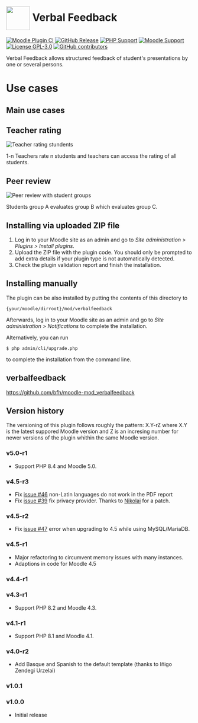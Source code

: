 # <img alt="" src="https://raw.githubusercontent.com/bfh/moodle-mod_verbalfeedback/main/pix/monologo.svg" width="64" style="max-width: 64px; vertical-align: middle;"> Verbal Feedback
[![Moodle Plugin CI](https://github.com/bfh/moodle-mod_verbalfeedback/actions/workflows/moodle-plugin-ci.yml/badge.svg?branch=main)](https://github.com/bfh/moodle-mod_verbalfeedback/actions/workflows/moodle-plugin-ci.yml)
[![GitHub
Release](https://img.shields.io/github/release/bfh/moodle-mod_verbalfeedback.svg)](https://github.com/bfh/moodle-mod_verbalfeedback/releases)
[![PHP Support](https://img.shields.io/badge/php-7.4--8.4-blue)](https://github.com/bfh/moodle-mod_verbalfeedback/actions)
[![Moodle Support](https://img.shields.io/badge/Moodle-4.1--5.0-orange)](https://github.com/bfh/moodle-mod_verbalfeedback/actions)
[![License GPL-3.0](https://img.shields.io/github/license/bfh/moodle-mod_verbalfeedback?color=lightgrey)](https://github.com/bfh/moodle-mod_verbalfeedback/blob/main/LICENSE)
[![GitHub contributors](https://img.shields.io/github/contributors/bfh/moodle-mod_verbalfeedback)](https://github.com/bfh/moodle-mod_verbalfeedback/graphs/contributors)

Verbal Feedback allows structured feedback of student's presentations by one or several persons.

# Use cases
## Main use cases

## Teacher rating
![Teacher rating stundents](./docs/img/core_use_case_teacher_students.png)

1-n Teachers rate n students and teachers can access the rating of all students.

## Peer review
![Peer review with student groups](./docs/img/core_use_case_peer_review.png)

Students group A evaluates group B which evaluates group C.

## Installing via uploaded ZIP file ##

1. Log in to your Moodle site as an admin and go to _Site administration >
   Plugins > Install plugins_.
2. Upload the ZIP file with the plugin code. You should only be prompted to add
   extra details if your plugin type is not automatically detected.
3. Check the plugin validation report and finish the installation.

## Installing manually ##

The plugin can be also installed by putting the contents of this directory to

    {your/moodle/dirroot}/mod/verbalfeedback

Afterwards, log in to your Moodle site as an admin and go to _Site administration >
Notifications_ to complete the installation.

Alternatively, you can run

    $ php admin/cli/upgrade.php

to complete the installation from the command line.

## verbalfeedback
https://github.com/bfh/moodle-mod_verbalfeedback

## Version history

The versioning of this plugin follows roughly the pattern: X.Y-rZ where X.Y is
the latest suppored Moodle version and Z is an incresing number for newer versions
of the plugin whithin the same Moodle version.

### v5.0-r1

- Support PHP 8.4 and Moodle 5.0.

### v4.5-r3

- Fix [issue #46](https://github.com/bfh/moodle-mod_verbalfeedback/issues/46)
 non-Latin languages do not work in the PDF report
- Fix [issue #39](https://github.com/bfh/moodle-mod_verbalfeedback/issues/39)
  fix privacy provider. Thanks to [Nikolai](https://github.com/NJahreis) for a patch.

### v4.5-r2

- Fix [issue #47](https://github.com/bfh/moodle-mod_verbalfeedback/issues/47)
error when upgrading to 4.5 while using MySQL/MariaDB.

### v4.5-r1

- Major refactoring to circumvent memory issues with many instances.
- Adaptions in code for Moodle 4.5

### v4.4-r1

### v4.3-r1

- Support PHP 8.2 and Moodle 4.3.

### v4.1-r1

- Support PHP 8.1 and Moodle 4.1.

### v4.0-r2

-  Add Basque and Spanish to the default template (thanks to Iñigo Zendegi Urzelai)

### v1.0.1

### v1.0.0

- Initial release
